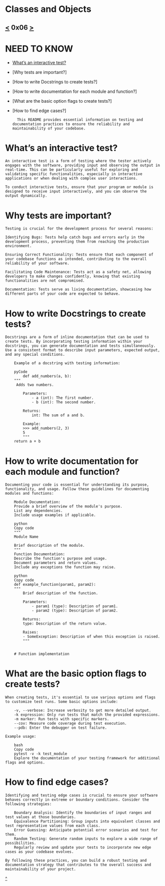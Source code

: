 # Classes and Objects
[<](https://github.com/TheeKingZa/alx-higher_level_programming/tree/master/0x05-python-exceptions/README.md) 0x06 [>](https://github.com/TheeKingZa/alx-higher_level_programming/tree/master/0x07-python-test_driven_development/README.md)
----

# NEED TO KNOW
* [What’s an interactive test?](#whats-an-interactive-test)
* [Why tests are important?]
* [How to write Docstrings to create tests?]
* [How to write documentation for each module and function?]
* [What are the basic option flags to create tests?]
* [How to find edge cases?]

		This README provides essential information on testing and documentation practices to ensure the reliability and maintainability of your codebase.

# What’s an interactive test?
	An interactive test is a form of testing where the tester actively engages with the software, providing input and observing the output in real-time. This can be particularly useful for exploring and validating specific functionalities, especially in interactive applications or when dealing with complex user interactions.

	To conduct interactive tests, ensure that your program or module is designed to receive input interactively, and you can observe the output dynamically.

# Why tests are important?
	Testing is crucial for the development process for several reasons:

	Identifying Bugs: Tests help catch bugs and errors early in the development process, preventing them from reaching the production environment.

	Ensuring Correct Functionality: Tests ensure that each component of your codebase functions as intended, contributing to the overall reliability of your software.

	Facilitating Code Maintenance: Tests act as a safety net, allowing developers to make changes confidently, knowing that existing functionalities are not compromised.

	Documentation: Tests serve as living documentation, showcasing how different parts of your code are expected to behave.

# How to write Docstrings to create tests?
	Docstrings are a form of inline documentation that can be used to create tests. By incorporating testing information within your docstrings, you can generate documentation and tests simultaneously. Use a consistent format to describe input parameters, expected output, and any special conditions.

		Example of a docstring with testing information:

		pyCode
			def add_numbers(a, b):
   		"""
   		 Adds two numbers.

    		Parameters:
      			- a (int): The first number.
    			- b (int): The second number.

    		Returns:
    			int: The sum of a and b.

    		Example:
    		>>> add_numbers(2, 3)
    		5
    		"""
		return a + b

# How to write documentation for each module and function?
	Documenting your code is essential for understanding its purpose, functionality, and usage. Follow these guidelines for documenting modules and functions:

		Module Documentation:
		Provide a brief overview of the module's purpose.
		List any dependencies.
		Include usage examples if applicable.

		python
		Copy code
		"""
		Module Name

		Brief description of the module.
		"""
		Function Documentation:
		Describe the function's purpose and usage.
		Document parameters and return values.
		Include any exceptions the function may raise.

		python
		Copy code
		def example_function(param1, param2):
  		"""
		    Brief description of the function.

		    Parameters:
			    - param1 (type): Description of param1.
			    - param2 (type): Description of param2.

		    Returns:
		    type: Description of the return value.

		    Raises:
		    - SomeException: Description of when this exception is raised.
      		"""
    		
      		
		# Function implementation

# What are the basic option flags to create tests?
	When creating tests, it's essential to use various options and flags to customize test runs. Some basic options include:

		-v, --verbose: Increase verbosity to get more detailed output.
		-k expression: Only run tests that match the provided expressions.
		-m marker: Run tests with specific markers.
		--cov: Measure code coverage during test execution.
		--pdb: Enter the debugger on test failure.
		
  	Example usage:

		bash
		Copy code
		pytest -v -k test_module
		Explore the documentation of your testing framework for additional flags and options.

# How to find edge cases?
	Identifying and testing edge cases is crucial to ensure your software behaves correctly in extreme or boundary conditions. Consider the following strategies:

		Boundary Analysis: Identify the boundaries of input ranges and test values at those boundaries.
		Equivalence Partitioning: Group inputs into equivalent classes and test representative values from each class.
		Error Guessing: Anticipate potential error scenarios and test for them.
		Random Testing: Generate random inputs to explore a wide range of possibilities.
		Regularly review and update your tests to incorporate new edge cases as your codebase evolves.

	By following these practices, you can build a robust testing and documentation strategy that contributes to the overall success and maintainability of your project.


 [^](#classes-and-objects)
